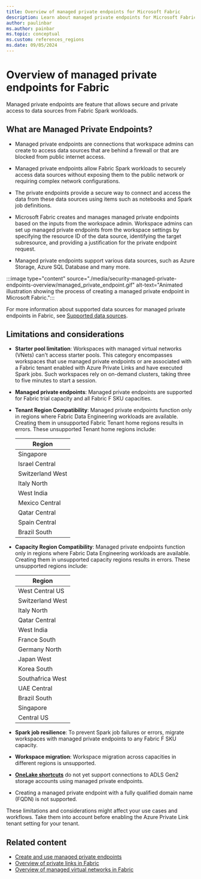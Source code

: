 ```yaml
---
title: Overview of managed private endpoints for Microsoft Fabric
description: Learn about managed private endpoints for Microsoft Fabric.
author: paulinbar
ms.author: painbar
ms.topic: conceptual
ms.custom: references_regions
ms.date: 09/05/2024
---
```


# Overview of managed private endpoints for Fabric

Managed private endpoints are feature that allows secure and private access to data sources from Fabric Spark workloads.

## What are Managed Private Endpoints?

* Managed private endpoints are connections that workspace admins can create to access data sources that are behind a firewall or that are blocked from public internet access.

* Managed private endpoints allow Fabric Spark workloads to securely access data sources without exposing them to the public network or requiring complex network configurations.

* The private endpoints provide a secure way to connect and access the data from these data sources using items such as notebooks and Spark job definitions. 

* Microsoft Fabric creates and manages managed private endpoints based on the inputs from the workspace admin. Workspace admins can set up managed private endpoints from the workspace settings by specifying the resource ID of the data source, identifying the target subresource, and providing a justification for the private endpoint request.

* Managed private endpoints support various data sources, such as Azure Storage, Azure SQL Database and many more.

:::image type="content" source="./media/security-managed-private-endpoints-overview/managed_private_endpoint.gif" alt-text="Animated illustration showing the process of creating a managed private endpoint in Microsoft Fabric.":::

For more information about supported data sources for managed private endpoints in Fabric, see [Supported data sources](./security-managed-private-endpoints-create.md#supported-data-sources).

## Limitations and considerations

* **Starter pool limitation**: Workspaces with managed virtual networks (VNets) can't access starter pools. This category encompasses workspaces that use managed private endpoints or are associated with a Fabric tenant enabled with Azure Private Links and have executed Spark jobs. Such workspaces rely on on-demand clusters, taking three to five minutes to start a session.

* **Managed private endpoints**: Managed private endpoints are supported for Fabric trial capacity and all Fabric F SKU capacities.

* **Tenant Region Compatibility**: Managed private endpoints function only in regions where Fabric Data Engineering workloads are available. Creating them in unsupported Fabric Tenant home regions results in errors. These unsupported Tenant home regions include:
  
    | Region         |
    |----------------|
    | Singapore |
    | Israel Central |
    | Switzerland West | 
    | Italy North    |
    | West India     |
    | Mexico Central |
    | Qatar Central  |
    | Spain Central  |
    | Brazil South  |

* **Capacity Region Compatibility**: Managed private endpoints function only in regions where Fabric Data Engineering workloads are available. Creating them in unsupported capacity regions results in errors. These unsupported regions include: 
  
    | Region         |
    |----------------|
    | West Central US |
    | Switzerland West |
    | Italy North    |
    | Qatar Central  |
    | West India     |
    | France South   |
    | Germany North  |
    | Japan West     |
    | Korea South    |
    | Southafrica West |
    | UAE Central    |
    | Brazil South   |
    | Singapore |
    | Central US  |

* **Spark job resilience**: To prevent Spark job failures or errors, migrate workspaces with managed private endpoints to any Fabric F SKU capacity.

* **Workspace migration**: Workspace migration across capacities in different regions is unsupported.

* **[OneLake shortcuts](../onelake/onelake-shortcuts.md)** do not yet support connections to ADLS Gen2 storage accounts using managed private endpoints.

* Creating a managed private endpoint with a fully qualified domain name (FQDN) is not supported.

These limitations and considerations might affect your use cases and workflows. Take them into account before enabling the Azure Private Link tenant setting for your tenant.

## Related content

* [Create and use managed private endpoints](./security-managed-private-endpoints-create.md)
* [Overview of private links in Fabric](./security-private-links-overview.md)
* [Overview of managed virtual networks in Fabric](./security-managed-vnets-fabric-overview.md)
